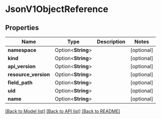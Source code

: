 # JsonV1ObjectReference

## Properties

Name | Type | Description | Notes
------------ | ------------- | ------------- | -------------
**namespace** | Option<**String**> |  | [optional]
**kind** | Option<**String**> |  | [optional]
**api_version** | Option<**String**> |  | [optional]
**resource_version** | Option<**String**> |  | [optional]
**field_path** | Option<**String**> |  | [optional]
**uid** | Option<**String**> |  | [optional]
**name** | Option<**String**> |  | [optional]

[[Back to Model list]](../README.md#documentation-for-models) [[Back to API list]](../README.md#documentation-for-api-endpoints) [[Back to README]](../README.md)


